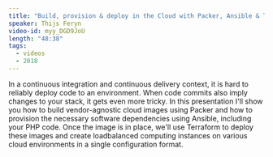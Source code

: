 ```yaml
---
title: "Build, provision & deploy in the Cloud with Packer, Ansible & Terraform"
speaker: Thijs Feryn
video-id: myy_DGD9JoU
length: "48:38"
tags:
  - videos
  - 2018
---
```


In a continuous integration and continuous delivery context, it is hard to reliably deploy code to an environment. When code commits also imply changes to your stack, it gets even more tricky. In this presentation I'll show you how to build vendor-agnostic cloud images using Packer and how to provision the necessary software dependencies using Ansible, including your PHP code. Once the image is in place, we'll use Terraform to deploy these images and create loadbalanced computing instances on various cloud environments in a single configuration format.

